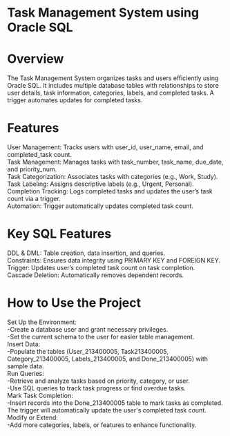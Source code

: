 # Task Management System using Oracle SQL
# Overview
The Task Management System organizes tasks and users efficiently using Oracle SQL. It includes multiple database tables with relationships to store user details, task information, categories, labels, and completed tasks. A trigger automates updates for completed tasks.
# Features
User Management: Tracks users with user_id, user_name, email, and completed_task count.<br>
Task Management: Manages tasks with task_number, task_name, due_date, and priority_num.<br>
Task Categorization: Associates tasks with categories (e.g., Work, Study).<br>
Task Labeling: Assigns descriptive labels (e.g., Urgent, Personal).<br>
Completion Tracking: Logs completed tasks and updates the user’s task count via a trigger.<br>
Automation: Trigger automatically updates completed task count.<br>
# Key SQL Features
DDL & DML: Table creation, data insertion, and queries.<br>
Constraints: Ensures data integrity using PRIMARY KEY and FOREIGN KEY.<br>
Trigger: Updates user’s completed task count on task completion.<br>
Cascade Deletion: Automatically removes dependent records.<br>
# How to Use the Project
Set Up the Environment:<br>
-Create a database user and grant necessary privileges.<br>
-Set the current schema to the user for easier table management.<br>
Insert Data:<br>
-Populate the tables (User_213400005, Task213400005, Category_213400005, Labels_213400005, and Done_213400005) with sample data.<br>
Run Queries:<br>
-Retrieve and analyze tasks based on priority, category, or user.<br>
-Use SQL queries to track task progress or find overdue tasks.<br>
Mark Task Completion:<br>
-Insert records into the Done_213400005 table to mark tasks as completed. The trigger will automatically update the user's completed task count.<br>
Modify or Extend:<br>
-Add more categories, labels, or features to enhance functionality.<br>

